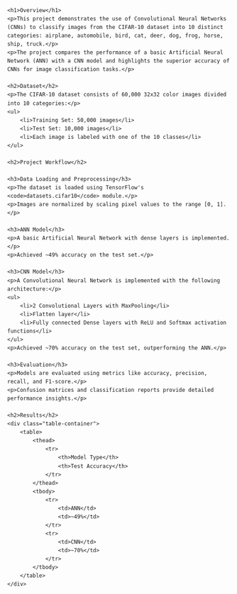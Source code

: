 <!DOCTYPE html>
<html lang="en">
<head>
    <meta charset="UTF-8">
    <meta name="viewport" content="width=device-width, initial-scale=1.0">
    <title>CIFAR-10 Image Classification using CNN and ANN</title>
    <style>
        body {
            font-family: Arial, sans-serif;
            margin: 40px;
            line-height: 1.6;
        }
        h1 {
            color: #333;
        }
        h2 {
            color: #555;
        }
        p {
            font-size: 16px;
            color: #444;
        }
        .table-container {
            margin-top: 20px;
        }
        table {
            width: 100%;
            border-collapse: collapse;
            margin-top: 10px;
        }
        table, th, td {
            border: 1px solid #ddd;
        }
        th, td {
            padding: 10px;
            text-align: center;
        }
        th {
            background-color: #f2f2f2;
        }
    </style>
</head>
<body>

    <h1>Overview</h1>
    <p>This project demonstrates the use of Convolutional Neural Networks (CNNs) to classify images from the CIFAR-10 dataset into 10 distinct categories: airplane, automobile, bird, cat, deer, dog, frog, horse, ship, truck.</p>
    <p>The project compares the performance of a basic Artificial Neural Network (ANN) with a CNN model and highlights the superior accuracy of CNNs for image classification tasks.</p>

    <h2>Dataset</h2>
    <p>The CIFAR-10 dataset consists of 60,000 32x32 color images divided into 10 categories:</p>
    <ul>
        <li>Training Set: 50,000 images</li>
        <li>Test Set: 10,000 images</li>
        <li>Each image is labeled with one of the 10 classes</li>
    </ul>

    <h2>Project Workflow</h2>
    
    <h3>Data Loading and Preprocessing</h3>
    <p>The dataset is loaded using TensorFlow's <code>datasets.cifar10</code> module.</p>
    <p>Images are normalized by scaling pixel values to the range [0, 1].</p>
    
    <h3>ANN Model</h3>
    <p>A basic Artificial Neural Network with dense layers is implemented.</p>
    <p>Achieved ~49% accuracy on the test set.</p>
    
    <h3>CNN Model</h3>
    <p>A Convolutional Neural Network is implemented with the following architecture:</p>
    <ul>
        <li>2 Convolutional Layers with MaxPooling</li>
        <li>Flatten layer</li>
        <li>Fully connected Dense layers with ReLU and Softmax activation functions</li>
    </ul>
    <p>Achieved ~70% accuracy on the test set, outperforming the ANN.</p>
    
    <h3>Evaluation</h3>
    <p>Models are evaluated using metrics like accuracy, precision, recall, and F1-score.</p>
    <p>Confusion matrices and classification reports provide detailed performance insights.</p>

    <h2>Results</h2>
    <div class="table-container">
        <table>
            <thead>
                <tr>
                    <th>Model Type</th>
                    <th>Test Accuracy</th>
                </tr>
            </thead>
            <tbody>
                <tr>
                    <td>ANN</td>
                    <td>~49%</td>
                </tr>
                <tr>
                    <td>CNN</td>
                    <td>~70%</td>
                </tr>
            </tbody>
        </table>
    </div>

</body>
</html>
